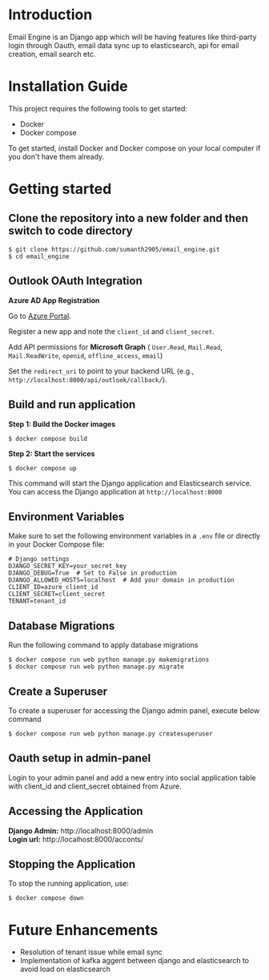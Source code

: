 
# Introduction

Email Engine is an Django app which will be having features like third-party login through Oauth, email data sync up to elasticsearch, api for email creation, email search etc. 

# Installation Guide
This project requires the following tools to get started:

- Docker 
- Docker compose

To get started, install Docker and Docker compose on your local computer if you don't have them already.

# Getting started
## Clone the repository into a new folder and then switch to code directory
```
$ git clone https://github.com/sumanth2905/email_engine.git
$ cd email_engine
```
## Outlook OAuth Integration
**Azure AD App Registration** 

Go to [Azure Portal](https://portal.azure.com/).

Register a new app and note the `client_id` and `client_secret`.

Add API permissions for **Microsoft Graph** (
`User.Read`, `Mail.Read`, `Mail.ReadWrite`, `openid`, `offline_access`, `email`)

Set the `redirect_uri` to point to your backend URL (e.g., `http://localhost:8000/api/outlook/callback/`).


## Build and run application

**Step 1: Build the Docker images**
```
$ docker compose build
```

**Step 2: Start the services**
```
$ docker compose up
```
This command will start the Django application and Elasticsearch service. You can access the Django application at ``http://localhost:8000``

## Environment Variables
Make sure to set the following environment variables in a `.env` file or directly in your Docker Compose file:

```
# Django settings
DJANGO_SECRET_KEY=your_secret_key
DJANGO_DEBUG=True  # Set to False in production
DJANGO_ALLOWED_HOSTS=localhost  # Add your domain in production
CLIENT_ID=azure_client_id
CLIENT_SECRET=client_secret
TENANT=tenant_id
```

## Database Migrations

Run the following command to apply database migrations

```
$ docker compose run web python manage.py makemigrations
$ docker compose run web python manage.py migrate
```
## Create a Superuser

To create a superuser for accessing the Django admin panel, execute below command

```
$ docker compose run web python manage.py createsuperuser
```

## Oauth setup in admin-panel
Login to your admin panel and add a new entry into social application table with client_id and client_secret obtained from Azure.

## Accessing the Application

**Django Admin:** http://localhost:8000/admin \
**Login url:** http://localhost:8000/acconts/

## Stopping the Application
To stop the running application, use:
```
$ docker compose down
```

# Future Enhancements
- Resolution of tenant issue while email sync
- Implementation of kafka aggent between django and elasticsearch to avoid load on elasticsearch
